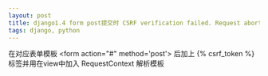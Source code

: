 ```yaml
---
layout: post
title: django1.4 form post提交时 CSRF verification failed. Request aborted.
tags: django, python
---
```


在对应表单模板 \<form action="#" method='post'></code>  后加上 {\% csrf_token %}</code> 标签并用在view中加入 RequestContext 解析模板
